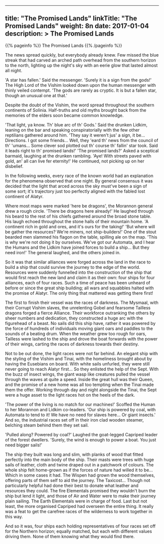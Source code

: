 
---
title: "The Promised Lands"
linkTitle: "The Promised Lands"
weight: 8n
date: 2017-01-04
description: >
 The Promised Lands
---

{{% pageinfo %}}
The Promised Lands
{{% /pageinfo %}}

The news spread quickly, but everybody already knew. Few missed the blue streak that had carved an arched path overhead from the southern horizon to the north, lighting up the night's sky with an eerie glow that lasted almost all night.

'A star has fallen.' Said the messenger. 'Surely it is a sign from the gods!' The High Lord of the Vishim looked down upon the human messenger with thinly veiled contempt. 'The gods are rarely as cryptic. It is but a fallen star, though an unusual one at that.'

Despite the doubt of the Vishim, the word spread throughout the southern continents of Solinia. Half-truths and old myths brought back from the memories of the elders soon became common knowledge.

'That light, ya know. Th' blue arc of th' Gods.' Said the drunken Lidkim, leaning on the bar and speaking conspiratorially with the few other reptilians gathered around him. 'They say it weren't jus' a sign, it be... Directions. I got some friends... Well, they 'eard th' news from the council of th' 'umans... Some clever sod plotted out th' course th' fallin' star took. Said it leads right to th' promised lands!' 'The promised lands?' Asked a sceptical barmaid, laughing at the drunken rambling. 'Aye! With streets paved with gold, an' all can live fer eternity!' He continued, not picking up on her disbelief.

In the following weeks, every race of the known world had an explanation for the phenomena observed that one night. By general consensus it was decided that the light that arced across the sky must've been a sign of some sort; it's trajectory just too perfectly aligned with the fabled lost continent of Alatyr.

Where most maps were marked 'here be dragons', the Morannon general drew a rough circle. 'There be dragons here already!' He laughed through his beard to the rest of his chiefs gathered around the broad stone table. His laugh echoed throughout the stone halls of their mountain home. 'A continent rich in gold and ores, and it's ours for the taking!' 'But where will be gather the resources? We're miners, not ship-builders!' One of the stout bearded men slammed his flagon on the table, spilling ale on the map. 'This is why we're not doing it by ourselves. We've got our Automata, and I hear the Humans and the Lidkim have joined forces to build a ship... But they need iron!' The general laughed, and the others joined in.

So it was that similar alliances were forged across the land in the race to build a ship that could survive the journey to the edge of the world. Resources were suddenly funnelled into the construction of the ship that would first reach the new land and claim it as their own: four ships for four alliances, each of four races. Such a time of peace has been unheard of before or since the great ship building; all wars and squabbles halted with the promise of Alatyr. The only thing that mattered was getting there first!

The first to finish their vessel was the races of darkness. The Mysmaal, with their Corrupt Vishim slaves, the unrelenting Gobel and fearsome Tailless dragons forged a fierce Alliance. Their workforce outranking the others by sheer numbers and dedication, they constructed a huge arc with the figurehead of a beast. No sails did this ship have, rather it was powered by the force of hundreds of individuals moving giant oars and paddles to the sounds of a beating drum. When the weather grew too rough for oars, Tailless were lashed to the ship and drove the boat forwards with the power of their wings, carting the races of darkness towards their destiny.

Not to be out done, the light races were not far behind. An elegant ship with the styling of the Vishim and Tinai, with the homeliness brought about by having the Eusebians on board. With white sails unfurled, they were still never going to reach Alatyr first... So they enlisted the help of the Sept. With the buzz of insect wings, the giant wasp like creatures pulled the vessel through the waves at quite a speed. Inside the great hull was their Queen, and the promise of a new home was all too tempting when the Tinai made them the offer. Working through day and night alongside the Tinai, the Sept were a huge asset to the light races hot on the heels of the dark.

'The power of the living is no match for our machines!' Scoffed the Human to her Morannon and Lidkim co-leaders. 'Our ship is powered by coal, with Automata to tend to it! We have no need for slaves here... Or giant insects.' And so, the industrial races set off in their iron clad wooden steamer, belching steam behind them they set sail.

'Pulled along? Powered by coal?' Laughed the goat-legged Capriped leader of the forest dwellers. 'Surely, the wind is enough to power a boat. You just need bigger sails!'

The ship they built was long and slim, with planks of wood that fitted perfectly into the main body of the ship. Their masts were trees with huge sails of leather, cloth and twine draped out in a patchwork of colours. The whole ship felt home-grown as if the forces of nature had willed it to be... Which in some cases it had. The Wispen had grown the wood themselves, offering parts of them self to aid the journey. The Taxicost... Though not particularly helpful had done their best to donate what leather and resources they could. The fire Elementals promised they wouldn't burn the ship but lend it light, and those of Air and Water were to make their journey plain sailing. The Earth Elementals were in charge of food. Last but not least, the more organised Capriped had overseen the entire thing. It really was a feat to get the carefree races of the wilderness to work together in this way.

And so it was, four ships each holding representatives of four races set off for the Northern horizon; equally matched, but each with different values driving them. None of them knowing what they would find there. 